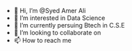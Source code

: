 - 👋 Hi, I’m @Syed Amer Ali 
- 👀 I’m interested in Data Science 
- 🌱 I’m currently persuing Btech in C.S.E
- 💞️ I’m looking to collaborate on 
- 📫 How to reach me 

<!---
SyedAmer7861/SyedAmerAli7861 is a ✨ special ✨ repository because its `README.md` (this file) appears on your GitHub profile.
You can click the Preview link to take a look at your changes.
--->
